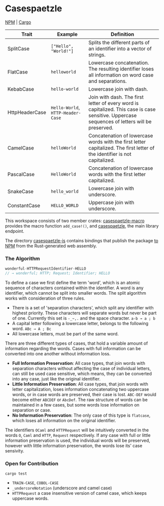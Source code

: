 # Casespaetzle

[NPM](https://npmjs.com/package/casespaetzle) | [Cargo](https://crates.io/crates/casespaetzle)

| Trait | Example | Definition
|-|-|-|
| SplitCase | `["Hello", "World!"]` | Splits the different parts of an identifier into a vector of strings.
| FlatCase | `helloworld` | Lowercase concatenation. The resulting identifier loses all information on word case and separations.
| KebabCase | `hello-world` | Lowercase join with dash.
| HttpHeaderCase | `Hello-World`, `HTTP-Header-Case` | Join with dash. The first letter of every word is capitalized. This case is case sensitive. Uppercase sequences of letters will be preserved.
| CamelCase | `helloWorld` | Concatenation of lowercase words with the first letter capitalized. The first letter of the identifier is not capitalized.
| PascalCase | `HelloWorld` | Concatenation of lowercase words with the first letter capitalized.
| SnakeCase | `hello_world` | Lowercase join with underscore.
| ConstantCase | `HELLO_WORLD` | Uppercase join with underscore.

This workspace consists of two member crates: [casespaetzle-macro](https://github.com/Anatoly03/casespaetzle/tree/master/casespaetzle-macro) provides the macro function `add_case!()`, and [casespaetzle](https://github.com/Anatoly03/casespaetzle/tree/master/casespaetzle), the main library endpoint.

The directory [casespaetzle-js](https://github.com/Anatoly03/casespaetzle/tree/master/casespaetzle-js) contains bindings that publish the package [to NPM](https://www.npmjs.com/package/casespaetzle) from the Rust-generated web assembly.

### The Algorithm

```js
wonderful-HTTPRequestIdentifier-HELLO
// → wonderful; HTTP; Request; Identifier; HELLO
```

To define a case we first define the term 'word', which is an atomic sequence of characters contained within the identifier. A word is any identifier, which cannot be split into smaller words. The split algorithm works with consideration of three rules.

- There is a set of 'separation characters', which split any identifier with highest priority. These characters will separate words but never be part of one. Currently this set is `-_~,.` and the space character. `a-b → a ; b`
- A capital letter following a lowercase letter, belongs to the following word. `ABc → A ; Bc`
- All lowercase letters, must be part of the same word.

There are three different types of cases, that hold a variable amount of information regarding the words. Cases with full information can be converted into one another without information loss.

- **Full Information Preservation**: All case types, that join words with separation characters without affecting the case of individual letters, can still be used case sensitive, which means, they can be converted into any case, just like the original identifier.
- **Little Information Preservation**: All case types, that join words with letter capitalization, loses information concatenating two uppercase words, or in case words are preserved, their case is lost. `ABC-DEF` would become either `ABCDEF` or `AbcDef`. The raw structure of words can be maintained in a few cases, but some words lose information on separation or case.
- **No Information Preservation**: The only case of this type is `flatcase`, which loses all information on the original identifier.

The identifiers `OCaml` and `HTTPRequest` will be intuitively converted in the words `O`, `Caml` and `HTTP`, `Request` respectively. If any case with full or little information preservation is used, the individual words will be preserved, however with little information preservation, the words lose its' case sensivity.

### Open for Contribution

```
cargo test
```

- `TRAIN-CASE`, `COBOL-CASE`
- `_undercoreNotation` (underscore and camel case)
- `HTTPRequest` a case insensitive version of camel case, which keeps uppercase words.
